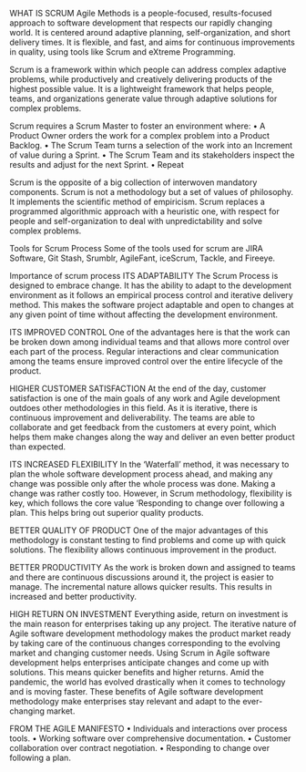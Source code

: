 WHAT IS SCRUM
Agile Methods is a people-focused, results-focused approach to software development that respects our rapidly changing world. It is centered around adaptive planning, self-organization, and short delivery times. It is flexible, and fast, and aims for continuous improvements in quality, using tools like Scrum and eXtreme Programming.

Scrum is a framework within which people can address complex adaptive problems, while productively and creatively delivering products of the highest possible value. It is a lightweight framework that helps people, teams, and organizations generate value through adaptive solutions for complex problems.

Scrum requires a Scrum Master to foster an environment where:
•	A Product Owner orders the work for a complex problem into a Product Backlog.
•	The Scrum Team turns a selection of the work into an Increment of value during a Sprint.
•	The Scrum Team and its stakeholders inspect the results and adjust for the next Sprint.
•	Repeat

Scrum is the opposite of a big collection of interwoven mandatory components. Scrum is not a methodology but a set of values of philosophy. It implements the scientific method of empiricism. Scrum replaces a programmed algorithmic approach with a heuristic one, with respect for people and self-organization to deal with unpredictability and solve complex problems.

Tools for Scrum Process
Some of the tools used for scrum are JIRA Software, Git Stash, Srumblr, AgileFant, iceScrum, Tackle, and Fireeye.

Importance of scrum process
ITS ADAPTABILITY
The Scrum Process is designed to embrace change. It has the ability to adapt to the development environment as it follows an empirical process control and iterative delivery method. This makes the software project adaptable and open to changes at any given point of time without affecting the development environment.

ITS IMPROVED CONTROL
One of the advantages here is that the work can be broken down among individual teams and that allows more control over each part of the process. Regular interactions and clear communication among the teams ensure improved control over the entire lifecycle of the product.

HIGHER CUSTOMER SATISFACTION
At the end of the day, customer satisfaction is one of the main goals of any work and Agile development outdoes other methodologies in this field. As it is iterative, there is continuous improvement and deliverability. The teams are able to collaborate and get feedback from the customers at every point, which helps them make changes along the way and deliver an even better product than expected.

ITS INCREASED FLEXIBILITY
In the ‘Waterfall’ method, it was necessary to plan the whole software development process ahead, and making any change was possible only after the whole process was done. Making a change was rather costly too. However, in Scrum methodology, flexibility is key, which follows the core value ‘Responding to change over following a plan. This helps bring out superior quality products.

BETTER QUALITY OF PRODUCT
One of the major advantages of this methodology is constant testing to find problems and come up with quick solutions. The flexibility allows continuous improvement in the product.

BETTER PRODUCTIVITY
As the work is broken down and assigned to teams and there are continuous discussions around it, the project is easier to manage. The incremental nature allows quicker results. This results in increased and better productivity.

HIGH RETURN ON INVESTMENT
Everything aside, return on investment is the main reason for enterprises taking up any project. The iterative nature of Agile software development methodology makes the product market ready by taking care of the continuous changes corresponding to the evolving market and changing customer needs. Using Scrum in Agile software development helps enterprises anticipate changes and come up with solutions. This means quicker benefits and higher returns. Amid the pandemic, the world has evolved drastically when it comes to technology and is moving faster. These benefits of Agile software development methodology make enterprises stay relevant and adapt to the ever-changing market.

FROM THE AGILE MANIFESTO
•	Individuals and interactions over process tools.
•	Working software over comprehensive documentation.
•	Customer collaboration over contract negotiation.
•	Responding to change over following a plan.
